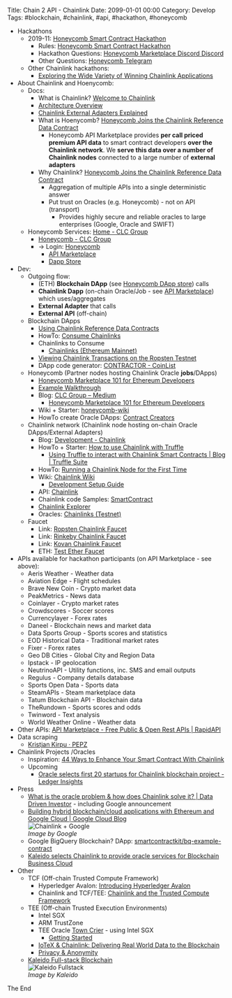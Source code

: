 Title:  Chain 2 API - Chainlink
Date: 2099-01-01 00:00
Category: Develop
Tags: #blockchain, #chainlink, #api, #hackathon, #honeycomb

* Hackathons
    * 2019-11: [Honeycomb Smart Contract Hackathon](https://honeycomb.devpost.com/)
        * Rules: [Honeycomb Smart Contract Hackathon](https://honeycomb.devpost.com/rules)
        * Hackathon Questions: [Honeycomb Marketplace Discord Discord](https://discordapp.com/invite/NgKdSv4)
        * Other Questions: [Honeycomb Telegram](https://t.me/clcgio)
    * Other Chainlink hackathons:
        * [Exploring the Wide Variety of Winning Chainlink Applications](https://blog.chain.link/exploring-the-wide-variety-of-winning-chainlink-applications-from-recent-hackathons/)
* About Chainlink and Hoenycomb:
    * Docs: 
        * What is Chainlink? [Welcome to Chainlink](https://docs.chain.link/docs)
        * [Architecture Overview](https://docs.chain.link/docs/architecture-overview)
        * [Chainlink External Adapters Explained](https://blog.chain.link/chainlink-external-adapters-explained/)
        * What is Hoenycomb? [Honeycomb Joins the Chainlink Reference Data Contract](https://medium.com/clc-group/honeycomb-joins-the-chainlink-reference-data-contract-45b873576010)
            * Honeycomb API Marketplace provides **per call priced premium API data** to smart contract developers **over the Chainlink network**. We **serve this data over a number of Chainlink nodes** connected to a large number of **external adapters** 
        * Why Chainlink? [Honeycomb Joins the Chainlink Reference Data Contract](https://medium.com/clc-group/honeycomb-joins-the-chainlink-reference-data-contract-45b873576010)  
            * Aggregation of multiple APIs into a single deterministic answer
            * Put trust on Oracles (e.g. Honeycomb) - not on API (transport)
                * Provides highly secure and reliable oracles to large enterprises (Google, Oracle and SWIFT)
    * Honeycomb Services: [Home - CLC Group](https://www.clcg.io/)
        * [Honeycomb - CLC Group](https://www.clcg.io/honeycomb/)
        * -> Login: [Honeycomb](https://honeycomb.market/)
            * [API Marketplace](https://developer.honeycomb.market/browse-apis)
            * [Dapp Store](https://honeycomb.market/dappstore)
* Dev:
    * Outgoing flow:
        * (ETH) **Blockchain DApp** (see [Honeycomb DApp store](https://honeycomb.market/dappstore)) calls 
        * **Chainlink Dapp** (on-chain Oracle/Job - see [API Marketplace](https://developer.honeycomb.market/browse-apis)) which uses/aggregates  
        * **External Adapter** that calls
        * **External API** (off-chain)
    * Blockchain DApps
        * [Using Chainlink Reference Data Contracts](https://docs.chain.link/docs/using-chainlink-reference-contracts)
        * HowTo: [Consume Chainlinks](https://docs.chain.link/docs/contract-creators-overview)
        * Chainlinks to Consume
            * [Chainlinks (Ethereum Mainnet)](https://docs.chain.link/docs/chainlinks-ethereum-mainnet)
        * [Viewing Chainlink Transactions on the Ropsten Testnet](https://blog.chain.link/viewing-chainlink-transactions-on-the-ropsten-testnet/)
        * DApp code generator: [CONTRACTOR - CoinList](https://coinlist.co/build/chainlink/projects/4d7f84a3-8f93-4262-8281-5691257df35d)
    * Honeycomb (Partner nodes hosting Chainlink Oracle **jobs**/DApps)
        * [Honeycomb Marketplace 101 for Ethereum Developers](https://medium.com/clc-group/honeycomb-marketplace-101-for-ethereum-developers-c7c63c2d3049)
        * [Example Walkthrough](https://docs.chain.link/docs/example-walkthrough)
        * Blog: [CLC Group – Medium](https://medium.com/clc-group)
            * [Honeycomb Marketplace 101 for Ethereum Developers](https://medium.com/clc-group/honeycomb-marketplace-101-for-ethereum-developers-c7c63c2d3049)
        * Wiki + Starter: [honeycomb-wiki](https://github.com/clc-group/honeycomb-wiki/wiki)
        * HowTo create Oracle DApps: [Contract Creators](https://docs.chain.link/docs/contract-creators)
    * Chainlink network (Chainlink node hosting on-chain Oracle DApps/External Adapters)
        * Blog: [Development - Chainlink](https://blog.chain.link/tag/development/)
        * HowTo + Starter: [How to use Chainlink with Truffle](https://blog.chain.link/how-to-use-chainlink-with-truffle-2/)
            * [Using Truffle to interact with Chainlink Smart Contracts | Blog | Truffle Suite](https://www.trufflesuite.com/blog/using-truffle-to-interact-with-chainlink-smart-contracts)
        * HowTo: [Running a Chainlink Node for the First Time](https://blog.chain.link/running-a-chainlink-node-for-the-first-time/)
        * Wiki: [Chainlink Wiki](https://github.com/smartcontractkit/chainlink/wiki)
            * [Development Setup Guide](https://github.com/smartcontractkit/chainlink/wiki/Development-Setup-Guide)
        * API: [Chainlink](https://docs.chain.link/reference)
        * Chainlink code Samples: [SmartContract](https://github.com/smartcontractkit)
        * [Chainlink Explorer](https://explorer.chain.link/)
        * Oracles: [Chainlinks (Testnet)](https://docs.chain.link/docs/available-oracles)
    * Faucet
        * Link: [Ropsten Chainlink Faucet](https://ropsten.chain.link/)
        * Link: [Rinkeby Chainlink Faucet](https://rinkeby.chain.link/)
        * Link: [Kovan Chainlink Faucet](https://kovan.chain.link/)
        * ETH: [Test Ether Faucet](https://faucet.metamask.io/)
* APIs available for hackathon participants (on API Marketplace - see above): 
    * Aeris Weather - Weather data
    * Aviation Edge - Flight schedules 
    * Brave New Coin - Crypto market data
    * PeakMetrics - News data
    * Coinlayer - Crypto market rates
    * Crowdscores - Soccer scores
    * Currencylayer - Forex rates
    * Daneel - Blockchain news and market data 
    * Data Sports Group - Sports scores and statistics 
    * EOD Historical Data - Traditional market rates
    * Fixer - Forex rates
    * Geo DB Cities - Global City and Region Data
    * Ipstack - IP geolocation
    * NeutrinoAPI - Utility functions, inc. SMS and email outputs
    * Regulus - Company details database
    * Sports Open Data - Sports data
    * SteamAPIs - Steam marketplace data
    * Tatum Blockchain API - Blockchain data
    * TheRundown - Sports scores and odds
    * Twinword - Text analysis
    * World Weather Online - Weather data
* Other APIs: [API Marketplace - Free Public &amp; Open Rest APIs | RapidAPI](https://rapidapi.com/)
* Data scraping
    * [Kristjan Kirpu · PEPZ](https://pepzwee.com/)
* Chainlink Projects /Oracles
    * Inspiration: [44 Ways to Enhance Your Smart Contract With Chainlink](https://blog.chain.link/44-ways-to-enhance-your-smart-contract-with-chainlink/)
    * Upcoming
        * [Oracle selects first 20 startups for Chainlink blockchain project - Ledger Insights](https://www.ledgerinsights.com/oracle-selects-startups-chainlink-project/)
* Press
    * [What is the oracle problem & how does Chainlink solve it? | Data Driven Investor](https://www.datadriveninvestor.com/2019/06/15/what-is-the-oracle-problem-how-does-chainlink-solve-it/) - including Google announcement
    * [Building hybrid blockchain/cloud applications with Ethereum and Google Cloud | Google Cloud Blog](https://cloud.google.com/blog/products/data-analytics/building-hybrid-blockchain-cloud-applications-with-ethereum-and-google-cloud)  
    ![Chainlink + Google](https://storage.googleapis.com/gweb-cloudblog-publish/images/Untitled_6.max-1600x1600.png)  
    _Image by Google_
    * Google BigQuery Blockchain? DApp: [smartcontractkit/bq-example-contract](https://github.com/smartcontractkit/bq-example-contract)
    * [Kaleido selects Chainlink to provide oracle services  for Blockchain Business Cloud](https://kaleido.io/kaleido-selects-chainlink-to-provide-oracle-services-for-blockchain-business-cloud/)
* Other
    * TCF (Off-chain Trusted Compute Framework)
        * Hyperledger Avalon: [Introducing Hyperledger Avalon](https://www.hyperledger.org/blog/2019/10/03/introducing-hyperledger-avalon)
        * Chainlink and TCF/TEE: [Chainlink and the Trusted Compute Framework](https://medium.com/coinmonks/chainlinks-implications-in-the-trusted-compute-framework-7b7628c86b09)
    * TEE (Off-chain Trusted Execution Environments)
        * Intel SGX
        * ARM TrustZone
        * TEE Oracle [Town Crier](https://www.town-crier.org/what-is-tc.html) - using Intel SGX
            * [Getting Started](https://www.town-crier.org/get-started.html)
        * [IoTeX & Chainlink: Delivering Real World Data to the Blockchain](https://medium.com/iotex/iotex-chainlink-delivering-real-world-data-to-the-blockchain-17abb11981a7)
        * [Privacy & Anonymity](https://docs.kaleido.io/kaleido-platform/full-stack/privacy/)
    * [Kaleido Full-stack Blockchain](https://docs.kaleido.io/kaleido-platform/full-stack/)  
    ![Kaleido Fullstack](https://docs.kaleido.io/images/full_stack_blockchain_b2b_tech_stack.png)  
    _Image by Kaleido_

The End
